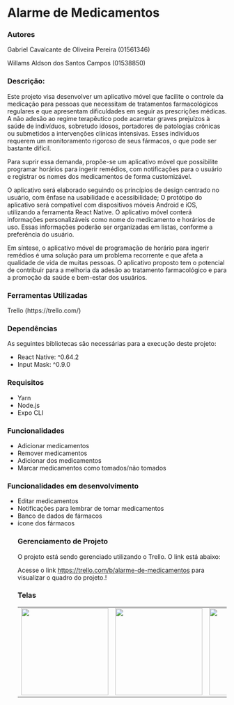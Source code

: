 <h1>Alarme de Medicamentos</h1>
<h3>Autores</h3>

Gabriel Cavalcante de Oliveira Pereira (01561346)

Willams Aldson dos Santos Campos (01538850)

<h3>Descrição:</h3>
Este projeto visa desenvolver um aplicativo móvel que facilite o controle da medicação para pessoas que necessitam de tratamentos farmacológicos regulares e que apresentam dificuldades em seguir as prescrições médicas. A não adesão ao regime terapêutico pode acarretar graves prejuízos à saúde de indivíduos, sobretudo idosos, portadores de patologias crônicas ou submetidos a intervenções clínicas intensivas. Esses indivíduos requerem um monitoramento rigoroso de seus fármacos, o que pode ser bastante difícil.

Para suprir essa demanda, propõe-se um aplicativo móvel que possibilite programar horários para ingerir remédios, com notificações para o usuário e registrar os nomes dos medicamentos de forma customizável.

O aplicativo será elaborado seguindo os princípios de design centrado no usuário, com ênfase na usabilidade e acessibilidade; O protótipo do aplicativo será compatível com dispositivos móveis Android e iOS, utilizando a ferramenta React Native. O aplicativo móvel conterá informações personalizáveis como nome do medicamento e horários de uso. Essas informações poderão ser organizadas em listas, conforme a preferência do usuário.

Em síntese, o aplicativo móvel de programação de horário para ingerir remédios é uma solução para um problema recorrente e que afeta a qualidade de vida de muitas pessoas. O aplicativo proposto tem o potencial de contribuir para a melhoria da adesão ao tratamento farmacológico e para a promoção da saúde e bem-estar dos usuários.

<h3>Ferramentas Utilizadas</h3>
Trello (https://trello.com/)

<h3>Dependências</h3>
As seguintes bibliotecas são necessárias para a execução deste projeto:
<ul>
<li>React Native: ^0.64.2
<li>Input Mask: ^0.9.0
</ul>

<h3>Requisitos</h3>

<ul>
<li>Yarn
<li>Node.js
<li>Expo CLI
</ul>
<h3>Funcionalidades</h3>

<ul>
<li>Adicionar medicamentos
<li>Remover medicamentos
<li>Adicionar dos medicamentos
<li>Marcar medicamentos como tomados/não tomados
</ul>
<h3>Funcionalidades em desenvolvimento</h3>

<ul>
<li>Editar medicamentos
<li>Notificações para lembrar de tomar medicamentos
<li>Banco de dados de fármacos
<li>ícone dos fármacos
<h3>Gerenciamento de Projeto</h3>
O projeto está sendo gerenciado utilizando o Trello. O link está abaixo:

Acesse o link https://trello.com/b/alarme-de-medicamentos para visualizar o quadro do projeto.!
  
  <h3>Telas</h3>
  
 <table>
  <tr>
    <td><img src="https://user-images.githubusercontent.com/128062524/232148850-df1b6d9e-d470-41c4-b305-3e4bf3703ceb.jpeg" width="200"/></td>
    <td><img src="https://user-images.githubusercontent.com/128062524/232149172-1d25f393-f7de-4558-bde6-db6f6b9ba6f8.jpeg" width="200"/></td>
    <td><img src="https://user-images.githubusercontent.com/128062524/232149224-3c0f7fd0-db60-4d9e-a93b-d821f40a2943.jpeg" width="200"/></td>
    <td><img src="https://user-images.githubusercontent.com/128062524/232149267-d82cebbf-24a0-4989-bd44-d5b30efd0b44.jpeg" width="200"/></td>
  </tr>
</table>
     
